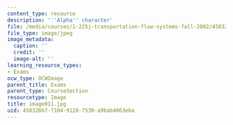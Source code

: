 ```yaml
---
content_type: resource
description: '''Alpha'' character'
file: /media/courses/1-225j-transportation-flow-systems-fall-2002/45832667710491287530a9bab4063eba_image011.jpg
file_type: image/jpeg
image_metadata:
  caption: ''
  credit: ''
  image-alt: ''
learning_resource_types:
- Exams
ocw_type: OCWImage
parent_title: Exams
parent_type: CourseSection
resourcetype: Image
title: image011.jpg
uid: 45832667-7104-9128-7530-a9bab4063eba
---
```


